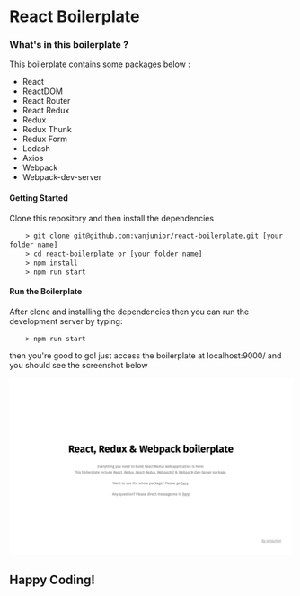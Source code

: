 # React Boilerplate

### What's in this boilerplate ? ###

This boilerplate contains some packages below :
- React
- ReactDOM
- React Router
- React Redux
- Redux
- Redux Thunk
- Redux Form
- Lodash
- Axios
- Webpack
- Webpack-dev-server


#### Getting Started ###

Clone this repository and  then install the dependencies
```
    > git clone git@github.com:vanjunior/react-boilerplate.git [your folder name]
    > cd react-boilerplate or [your folder name]
    > npm install
    > npm run start
```


#### Run the Boilerplate ###

After clone and installing the dependencies then you can run the development server by typing:
```
    > npm run start
```
then you're good to go! just access the boilerplate at localhost:9000/ and you should see the screenshot below

![Screenshot](/public/img/screenshot.png?raw=true "Screenshot")

## Happy Coding! ##
